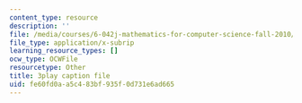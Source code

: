 ```yaml
---
content_type: resource
description: ''
file: /media/courses/6-042j-mathematics-for-computer-science-fall-2010/fe60fd0aa5c483bf935f0d731e6ad665_gGlMSe7uEkA.srt
file_type: application/x-subrip
learning_resource_types: []
ocw_type: OCWFile
resourcetype: Other
title: 3play caption file
uid: fe60fd0a-a5c4-83bf-935f-0d731e6ad665
---
```

